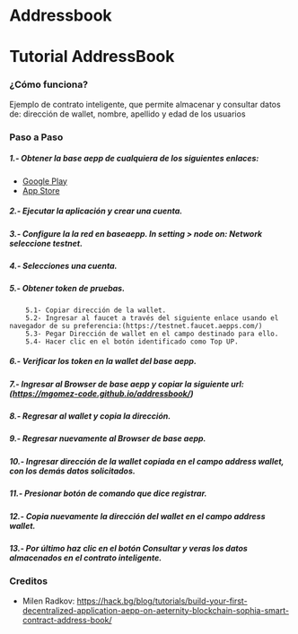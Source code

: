 # Addressbook
# Tutorial AddressBook

### ¿Cómo funciona?  

Ejemplo de contrato inteligente, que permite almacenar y consultar datos de: dirección de wallet, nombre, apellido y edad de los usuarios

### Paso a Paso
#####  1.- Obtener la base aepp de cualquiera de los siguientes enlaces:
  - [Google Play](https://play.google.com/store/apps/details?id=com.aeternity.base)
  - [App Store](https://apps.apple.com/ru/app/base-%C3%A6pp-wallet/id1458655724)
#####  2.- Ejecutar la aplicación y crear una cuenta.
#####  3.- Configure la la red en baseaepp. In setting > node on: Network seleccione testnet.
#####  4.- Selecciones una cuenta.
#####  5.- Obtener token de pruebas.
        5.1- Copiar dirección de la wallet.
        5.2- Ingresar al faucet a través del siguiente enlace usando el navegador de su preferencia:(https://testnet.faucet.aepps.com/)
        5.3- Pegar Dirección de wallet en el campo destinado para ello.
        5.4- Hacer clic en el botón identificado como Top UP.
#####  6.- Verificar los token en la wallet del base aepp.
#####  7.- Ingresar al Browser de base aepp y copiar la siguiente url:(https://mgomez-code.github.io/addressbook/)
#####  8.- Regresar al wallet y copia la dirección.
#####  9.- Regresar nuevamente al Browser de base aepp.
#####  10.- Ingresar dirección de la wallet copiada en el campo address wallet, con los demás datos solicitados.
#####  11.- Presionar botón de comando que dice registrar.
#####  12.- Copia nuevamente la dirección del wallet en el campo address wallet.
#####  13.- Por último haz clic en el botón Consultar y veras los datos almacenados en el contrato inteligente.


### Creditos
- Milen Radkov: https://hack.bg/blog/tutorials/build-your-first-decentralized-application-aepp-on-aeternity-blockchain-sophia-smart-contract-address-book/


